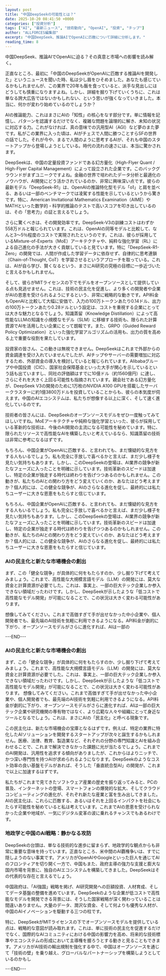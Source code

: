 ```yaml
---
layout: post
title: "中国DeepSeekの可能性とは？"
date: 2025-10-20 08:41:50 +0000
categories: ["投資分析"]
tags: ["AI", "最新ニュース", "技術動向", "OpenAI", "投資", "チップ"]
author: "ALLFORCES編集部"
excerpt: "中国DeepSeek、推論AIでOpenAIに匹敵について詳細に分析します。"
reading_time: 8
---
```


中国DeepSeek、推論AIでOpenAIに迫る？その真意と市場への影響を読み解く。

正直なところ、最初に「中国のDeepSeekがOpenAIに匹敵する推論AIを開発した」というニュースを聞いた時、私は少し眉をひそめました。あなたも感じているかもしれませんが、この業界で20年も飯を食っていると、派手な見出しにはどうしても慎重になりますよね。しかし、詳細を掘り下げていくうちに、これは単なる誇大広告ではないかもしれない、という思いが強くなっていきました。本当に、何かが変わり始めているのでしょうか？

AIの推論能力、これはまさにAIの「知性」の核心をなす部分です。単に情報を記憶し、パターンを認識するだけでなく、複雑な問題を論理的に解き、未知の状況に対応する力。これがなければ、真の意味での汎用型AI（AGI）など夢のまた夢です。私がこの業界に入った頃は、AIがチェスで人間に勝つことすらSFの世界の話でした。それが今や、まるで人間のように思考するAIが、それも中国のスタートアップから登場しようとしている。時代の流れの速さには、本当に驚かされます。

DeepSeekは、中国の定量投資ファンドである幻方量化（High-Flyer Quant / High-Flyer Capital Management）によって設立された企業です。このバックグラウンドがまずユニークですよね。金融の世界で培われたデータ分析と最適化のノウハウが、AI開発にどう活かされているのか、非常に興味深い点です。彼らの最新モデル「DeepSeek-R1」は、OpenAIの推論特化型モデル「o1」と肩を並べる、あるいは一部のベンチマークでは凌駕する性能を示しているというから驚きです。特に、American Invitational Mathematics Examination（AIME）やMATHといった数学的・科学的推論のテストで高いスコアを叩き出しているのは、その「思考力」の証と言えるでしょう。

さらに驚くべきは、その開発効率です。DeepSeek-V3の訓練コストはわずか558万ドルと報じられています。これは、OpenAIの同等モデルと比較して、なんと3～5％程度のコストで実現されたというのです。これは、彼らが採用しているMixture-of-Experts（MoE）アーキテクチャや、純粋な強化学習（RL）による自己進化の手法が大きく貢献していると見ています。特に「DeepSeek-R1-Zero」の開発では、人間が作成した学習データに依存せず、自律的に思考連鎖（Chain-of-Thought, CoT）を学習させるというアプローチを取っている。これは、AIが自ら学び、賢くなるという、まさにAI研究の究極の目標に一歩近づいたと言えるかもしれません。

そして、彼らがMITライセンスの下でモデルをオープンソースとして提供している点も見逃せません。これは、技術の民主化を促進し、より多くの開発者や企業がAIの恩恵を受けられるようにするという、非常に戦略的な動きです。API料金もOpenAIと比較して大幅に安価で、入力の100万トークンあたり0.14ドル、出力の100万トークンあたり0.28ドルという設定は、コストを重視する企業にとっては大きな魅力となるでしょう。知識蒸留（Knowledge Distillation）によって高性能なLLMの知識を小規模なモデル（SLM）に移植する技術も、限られた計算資源でAIを活用したい企業にとって朗報です。また、GRPO（Guided Reward Policy Optimization）といった強化学習アルゴリズムの活用も、出力の質を高める上で重要な役割を果たしています。

投資家の皆さん、この動きは無視できません。DeepSeekはこれまで外部からの資金調達を受け入れていませんでしたが、AIチップやサーバーの需要増加に対応するため、外部資金の導入を検討していると報じられています。Alibabaグループや中国投資（CIC）、国家社会保障基金といった大手が関心を示しているという話も出ていますし、同社の評価額はすでに10億ドル（約1560億円）に達し、さらにそれを大きく上回る可能性も指摘されています。親会社である幻方量化が、DeepSeek V3の開発のために1万枚のNVIDIA A100 GPUを搭載したサーバークラスターに約1億3800万ドルを投資していることからも、彼らの本気度が伺えます。中国のAIエコシステムは、私たちが想像する以上に深く、そして速く進化しているのです。

技術者の皆さんには、DeepSeekのオープンソースモデルをぜひ一度触ってみてほしいですね。MoEアーキテクチャや純粋な強化学習といった、彼らが採用している革新的な技術は、今後のAI開発の主流になる可能性を秘めています。特に、限られたリソースで高性能なAIを構築したいと考えているなら、知識蒸留の技術は非常に参考になるはずです。

もちろん、中国企業がOpenAIに匹敵する、と言われても、まだ懐疑的な見方をする人もいるでしょう。私も完全に手放しで喜べるかと言えば、まだ少し様子を見たい気持ちもあります。しかし、このDeepSeekの登場は、AI業界の競争が新たなフェーズに入ったことを明確に示しています。技術革新のスピードは加速し、特定の企業が独走する時代は終わりを告げつつあるのかもしれません。この動きが、私たちのAIとの関わり方をどう変えていくのか、あなたはどう考えますか？個人的には、この健全な競争が、AIのさらなる進化を促し、最終的には私たちユーザーに大きな恩恵をもたらすと信じています。

もちろん、中国企業がOpenAIに匹敵する、と言われても、まだ懐疑的な見方をする人もいるでしょう。私も完全に手放しで喜べるかと言えば、まだ少し様子を見たい気持ちもあります。しかし、このDeepSeekの登場は、AI業界の競争が新たなフェーズに入ったことを明確に示しています。技術革新のスピードは加速し、特定の企業が独走する時代は終わりを告げつつあるのかもしれません。この動きが、私たちのAIとの関わり方をどう変えていくのか、あなたはどう考えますか？個人的には、この健全な競争が、AIのさらなる進化を促し、最終的には私たちユーザーに大きな恩恵をもたらすと信じています。

### AIの民主化と新たな市場機会の創出

まず、この「健全な競争」が具体的に何をもたらすのか、少し掘り下げて考えてみましょう。これまで、高性能な大規模言語モデル（LLM）の開発には、莫大な資金と計算資源が必要でした。これは、事実上、一部の巨大テック企業しか参入できない領域だったわけです。しかし、DeepSeekが示したような「低コストで高性能なモデル開発」が可能になることで、この状況は大きく変わる可能性があります。

想像してみてください。これまで高価すぎて手が出せなかった中小企業や、個人開発者でも、最先端のAI技術を気軽に利用できるようになる。API料金が劇的に下がり、オープンソースモデルがさらに進化すれば、AIは一部の

---END---

### AIの民主化と新たな市場機会の創出
まず、この「健全な競争」が具体的に何をもたらすのか、少し掘り下げて考えてみましょう。これまで、高性能な大規模言語モデル（LLM）の開発には、莫大な資金と計算資源が必要でした。これは、事実上、一部の巨大テック企業しか参入できない領域だったわけです。しかし、DeepSeekが示したような「低コストで高性能なモデル開発」が可能になることで、この状況は大きく変わる可能性があります。
想像してみてください。これまで高価すぎて手が出せなかった中小企業や、個人開発者でも、最先端のAI技術を気軽に利用できるようになる。API料金が劇的に下がり、オープンソースモデルがさらに進化すれば、AIは一部の巨大テック企業や研究機関の専有物ではなく、より広範な人々や組織にとって身近なツールとなるでしょう。これは、まさにAIの「民主化」と呼べる現象です。

この民主化は、新たな市場機会の宝庫となるはずです。例えば、特定の業界に特化したAIソリューションを開発するスタートアップが次々と誕生するかもしれません。医療、法律、教育、製造業など、それぞれの分野の専門知識とAIを組み合わせることで、これまで解決できなかった課題に光が当たるでしょう。これまでのAI開発は、汎用性を追求する傾向がありましたが、これからはよりニッチで、かつ深い専門性を持つAIが求められるようになります。DeepSeekのようなコスト効率の良い基盤モデルがあれば、そうした「垂直統合型AI」の開発が、これまで以上に加速するはずです。

私たちがこれまで見てきたソフトウェア産業の歴史を振り返ってみると、PCの普及、インターネットの登場、スマートフォンの爆発的な拡大、そしてクラウドコンピューティングの進化が、それぞれ新たな産業と富を生み出してきました。AIの民主化は、これらに匹敵する、あるいはそれを上回るインパクトを社会にもたらす可能性を秘めていると私は考えています。これまでAIの恩恵を受けられなかった企業や地域が、一気にデジタル変革の波に乗れるチャンスでもあるわけです。

### 地政学と中国のAI戦略：静かなる攻防
DeepSeekの台頭は、単なる技術的な進歩に留まらず、地政学的な観点からも非常に重要な意味を持っています。正直なところ、米中間のAI覇権争いは、すでに隠しようのない事実です。アメリカがOpenAIやGoogleといった巨人を通じてAIのフロンティアを切り開く一方で、中国もまた、政府主導の強力な支援と膨大な国内市場を背景に、独自のAIエコシステムを構築してきました。DeepSeekはその代表的な存在と言えるでしょう。

中国政府は、「AI強国」戦略を掲げ、AI研究開発への巨額投資、人材育成、そしてデータ基盤の整備を進めています。DeepSeekのような企業が低コストで高性能なモデルを開発できる背景には、そうした国家戦略が深く関わっていることは間違いありません。大量のデータ、潤沢な資金、そして何よりも優秀な人材が、中国のAIイノベーションを駆動する三つの柱です。

特に、DeepSeekがMITライセンスの下でオープンソースモデルを提供している点は、戦略的な意図が読み取れます。これは、単に技術の民主化を促進するだけでなく、国際的なAIコミュニティにおける中国の影響力を高め、将来的な技術標準やエコシステムの形成において主導権を握ろうとする動きと見ることもできます。アメリカがAI技術の輸出規制を強化する中で、中国はオープンソースを通じて「技術の壁」を乗り越え、グローバルなパートナーシップを構築しようとしているのかもし

---END---